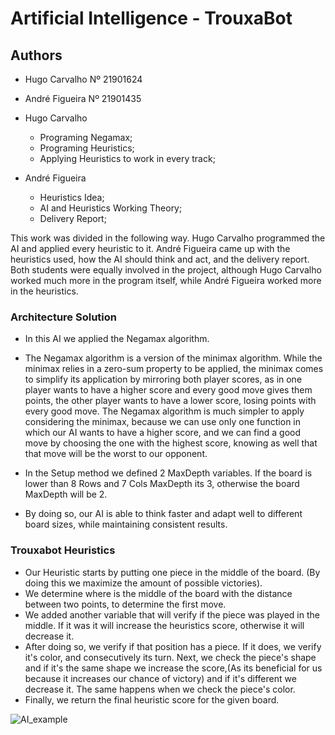 # Artificial Intelligence - TrouxaBot
## Authors
- Hugo Carvalho Nº 21901624

- André Figueira Nº 21901435

- Hugo Carvalho
  - Programing Negamax;
  - Programing Heuristics;
  - Applying Heuristics to work in every track;

- André Figueira
  - Heuristics Idea;
  - AI and Heuristics Working Theory;
  - Delivery Report;

This work was divided in the following way. Hugo Carvalho programmed the AI and applied every heuristic to it. André Figueira came up with the heuristics used, how the AI should think and act, and the delivery report. Both students were equally involved in the project, although Hugo Carvalho worked much more in the program itself, while André Figueira worked more in the heuristics.

### Architecture Solution

- In this AI we applied the Negamax algorithm.
- The Negamax algorithm is a version of the minimax algorithm. While the minimax relies in a zero-sum property to be applied, the minimax comes to simplify its application by mirroring both player scores, as in one player wants to have a higher score and every good move gives them points, the other player wants to have a lower score, losing points with every good move. The Negamax algorithm is much simpler to apply considering the minimax, because we can use only one function in which our AI wants to have a higher score, and we can find a good move by choosing the one with the highest score, knowing as well that that move will be the worst to our opponent.
  
- In the Setup method we defined 2 MaxDepth variables. If the board is lower than 8 Rows and 7 Cols MaxDepth its 3, otherwise the board MaxDepth will be 2. 
- By doing so, our AI is able to think faster and adapt well to different board sizes, while maintaining consistent results.

### Trouxabot Heuristics

- Our Heuristic starts by putting one piece in the middle of the board. (By doing this we maximize the amount of possible victories).
- We determine where is the middle of the board with the distance between two points, to determine the first move.
- We added another variable that will verify if the piece was played in the middle. If it was it will increase the heuristics score, otherwise it will decrease it.
- After doing so, we verify if that position has a piece. If it does, we verify it's color, and consecutively its turn. Next, we check the piece's shape and if it's the same shape we increase the score,(As its beneficial for us because it increases our chance of victory) and if it's different we decrease it. The same happens when we check the piece's color.
- Finally, we return the final heuristic score for the given board.

![AI_example](AI_example.png)
